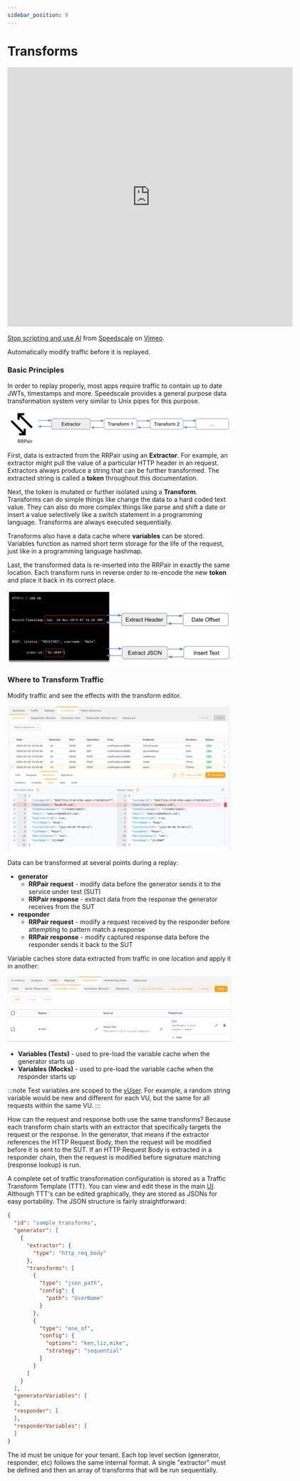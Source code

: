 ```yaml
---
sidebar_position: 9
---
```


# Transforms

<iframe src="https://player.vimeo.com/video/918429952?h=44c28051e7" width="640" height="582" frameborder="0" allow="autoplay; fullscreen; picture-in-picture" allowfullscreen></iframe>
<p><a href="https://vimeo.com/918429952">Stop scripting and use AI</a> from <a href="https://vimeo.com/speedscale">Speedscale</a> on <a href="https://vimeo.com">Vimeo</a>.</p>

Automatically modify traffic before it is replayed.

### Basic Principles

In order to replay properly, most apps require traffic to contain up to date JWTs, timestamps and more. Speedscale provides a general purpose data transformation system very similar to Unix pipes for this purpose.

![Data is extracted, transformed and re-inserted into the RRPair](./transform_1.png)

First, data is extracted from the RRPair using an **Extractor**. For example, an extractor might pull the value of a particular HTTP header in an request. Extractors always produce a string that can be further transformed. The extracted string is called a **token** throughout this documentation.

Next, the token is mutated or further isolated using a **Transform**. Transforms can do simple things like change the data to a hard coded text value. They can also do more complex things like parse and shift a date or insert a value selectively like a switch statement in a programming language. Transforms are always executed sequentially.

Transforms also have a data cache where **variables** can be stored. Variables function as named short term storage for the life of the request, just like in a programming language hashmap.

Last, the transformed data is re-inserted into the RRPair in exactly the same location. Each transform runs in reverse order to re-encode the new **token** and place it back in its correct place.

![Concrete example of two transforms](./transform_2.png)

### Where to Transform Traffic

Modify traffic and see the effects with the transform editor.

![transform_editor](./transform_editor.png)

Data can be transformed at several points during a replay:

- **generator**
  - **RRPair request** - modify data before the generator sends it to the service under test (SUT)
  - **RRPair response** - extract data from the response the generator receives from the SUT
- **responder**
  - **RRPair request** - modify a request received by the responder before attempting to pattern match a response
  - **RRPair response** - modify captured response data before the responder sends it back to the SUT

Variable caches store data extracted from traffic in one location and apply it in another:

![generator_variables](./transform_3.png)

- **Variables (Tests)** - used to pre-load the variable cache when the generator starts up
- **Variables (Mocks)** - used to pre-load the variable cache when the responder starts up

:::note
Test variables are scoped to the [vUser](/reference/glossary.md#vuser). For example, a random string variable would be new and different for each VU, but the same for all requests within the same VU.
:::

How can the request and response both use the same transforms? Because each transform chain starts with an extractor that specifically targets the request or the response. In the generator, that means if the extractor references the HTTP Request Body, then the request will be modified before it is sent to the SUT. If an HTTP Request Body is extracted in a responder chain, then the request is modified before signature matching (response lookup) is run.

A complete set of traffic transformation configuration is stored as a Traffic Transform Template (TTT). You can view and edit these in the main [UI](https://app.speedscale.com/trafficTransforms). Although TTT's can be edited graphically, they are stored as JSONs for easy portability.  The JSON structure is fairly straightforward:

```json
{
  "id": "sample_transforms",
  "generator": [
    {
      "extractor": {
        "type": "http_req_body"
      },
      "transforms": [
        {
          "type": "json_path",
          "config": {
            "path": "UserName"
          }
        },
        {
          "type": "one_of",
          "config": {
            "options": "ken,liz,mike",
            "strategy": "sequential"
          }
        }
      ]
    }
  ],
  "generatorVariables": [
  ],
  "responder": [
  ],
  "responderVariables": [
  ]
}
```

The id must be unique for your tenant. Each top level section (generator, responder, etc) follows the same internal format.  A single "extractor" must be defined and then an array of transforms that will be run sequentially.
